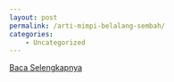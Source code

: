 ```yaml
---
layout: post
permalink: /arti-mimpi-belalang-sembah/
categories:
    - Uncategorized
---
```


[Baca Selengkapnya](/07)